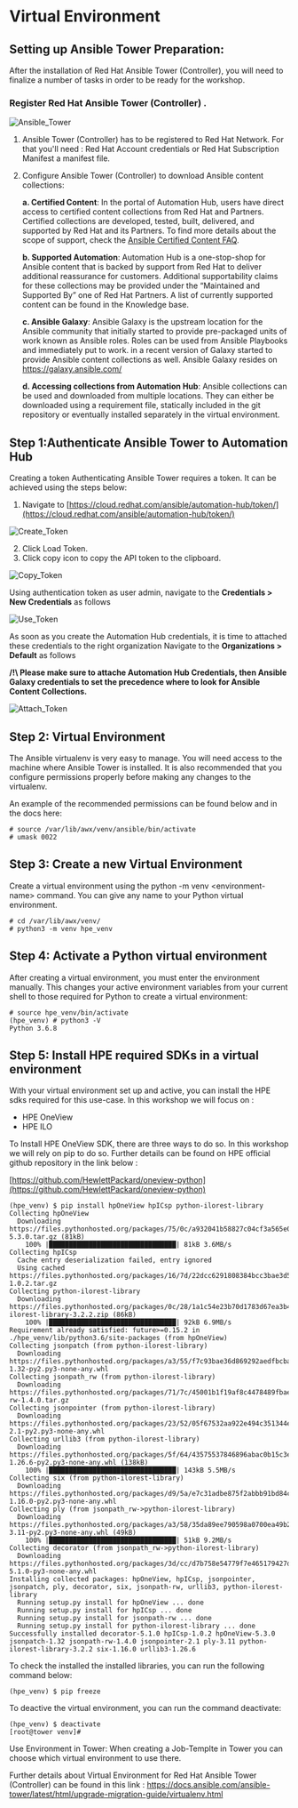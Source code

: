 # Virtual Environment


## Setting up Ansible Tower Preparation:

After the installation of Red Hat Ansible Tower (Controller), you will need to finalize a number of tasks in order to be ready for the workshop.

### Register Red Hat Ansible Tower (Controller) .

![Ansible_Tower](/images/ansible-workshop-illustration-01.png)


1. Ansible Tower (Controller) has to be registered to Red Hat Network. For that you'll need : Red Hat Account credentials or Red Hat Subscription Manifest a manifest file.
2. Configure Ansible Tower (Controller) to download Ansible content collections:


   **a. Certified Content**: In the portal of Automation Hub, users have direct access to certified content collections from Red Hat and Partners. Certified collections are developed, tested, built, delivered, and supported by Red Hat and its Partners. To find more details about the scope of support, check the [Ansible Certified Content FAQ](https://access.redhat.com/articles/4916901).

   **b. Supported Automation**: Automation Hub is a one-stop-shop for Ansible content that is backed by support from Red Hat to deliver additional reassurance for customers. Additional supportability claims for these collections may be provided under the “Maintained and Supported By” one of Red Hat Partners. A list of currently supported content can be found in the Knowledge base.
   
   **c. Ansible Galaxy**: Ansible Galaxy is the upstream location for the Ansible community that initially started to provide pre-packaged units of work known as Ansible roles. Roles can be used from Ansible Playbooks and immediately put to work. in a recent version of Galaxy started to provide Ansible content collections as well.
Ansible Galaxy resides on https://galaxy.ansible.com/

   **d. Accessing collections from Automation Hub**: Ansible collections can be used and downloaded from multiple locations. They can either be downloaded using a requirement file, statically included in the git repository or eventually installed separately in the virtual environment.

## Step 1:Authenticate Ansible Tower to Automation Hub
Creating a token
Authenticating Ansible Tower requires a token. It can be achieved using the steps below:

 1) Navigate to [https://cloud.redhat.com/ansible/automation-hub/token/](https://cloud.redhat.com/ansible/automation-hub/token/)
 
![Create_Token](/images/create-token.png)
          
 2) Click Load Token.
 3) Click copy icon to copy the API token to the clipboard.


![Copy_Token](/images/copy-token.png)


Using authentication token as user admin, navigate to the **Credentials > New Credentials** as follows <br>

![Use_Token](/images/save-token.png)


As soon as you create the Automation Hub credentials, it is time to attached these credentials to the right organization
Navigate to the **Organizations > Default** as follows <br>

**/!\ Please make sure to attache Automation Hub Credentials, then Ansible Galaxy credentials to set the precedence where to look for Ansible Content Collections.**


![Attach_Token](/images/attach-token.png)

## Step 2: Virtual Environment

The Ansible virtualenv is very easy to manage. You will need access to the machine where Ansible Tower is installed. It is also recommended that you configure permissions properly before making any changes to the virtualenv.

An example of the recommended permissions can be found below and in the docs here:

```
# source /var/lib/awx/venv/ansible/bin/activate
# umask 0022
```
 ## Step 3: Create a new Virtual Environment

Create a virtual environment using the python -m venv &lt;environment-name> command. You can give any name to your Python virtual environment.

```
# cd /var/lib/awx/venv/
# python3 -m venv hpe_venv
```

## Step 4: Activate a Python virtual environment

After creating a virtual environment, you must enter the environment manually. This changes your active environment variables from your current shell to those required for Python to create a virtual environment:

```
# source hpe_venv/bin/activate
(hpe_venv) # python3 -V
Python 3.6.8
```


## Step 5: Install HPE required SDKs in a virtual environment

With your virtual environment set up and active, you can install the HPE sdks required for this use-case. In this workshop we will focus on :
  - HPE OneView
  - HPE ILO

To Install HPE OneView SDK, there are three ways to do so. In this workshop we will rely on pip to do so. Further details can be found on HPE official github repository in the link below :

[https://github.com/HewlettPackard/oneview-python](https://github.com/HewlettPackard/oneview-python)


```
(hpe_venv) $ pip install hpOneView hpICsp python-ilorest-library
Collecting hpOneView
  Downloading https://files.pythonhosted.org/packages/75/0c/a932041b58827c04cf3a565e0ace692e75f731d368e532ec4d484c870030/hpOneView-5.3.0.tar.gz (81kB)
    100% |████████████████████████████████| 81kB 3.6MB/s 
Collecting hpICsp
  Cache entry deserialization failed, entry ignored
  Using cached https://files.pythonhosted.org/packages/16/7d/22dcc6291808384bcc3bae3d50100662c607456695841aa48dedd3d8e445/hpICsp-1.0.2.tar.gz
Collecting python-ilorest-library
  Downloading https://files.pythonhosted.org/packages/0c/28/1a1c54e23b70d1783d67ea3b4616ef87367a5af203c1bb849f5bb53018ff/python-ilorest-library-3.2.2.zip (86kB)
    100% |████████████████████████████████| 92kB 6.9MB/s 
Requirement already satisfied: future>=0.15.2 in ./hpe_venv/lib/python3.6/site-packages (from hpOneView)
Collecting jsonpatch (from python-ilorest-library)
  Downloading https://files.pythonhosted.org/packages/a3/55/f7c93bae36d869292aedfbcbae8b091386194874f16390d680136edd2b28/jsonpatch-1.32-py2.py3-none-any.whl
Collecting jsonpath_rw (from python-ilorest-library)
  Downloading https://files.pythonhosted.org/packages/71/7c/45001b1f19af8c4478489fbae4fc657b21c4c669d7a5a036a86882581d85/jsonpath-rw-1.4.0.tar.gz
Collecting jsonpointer (from python-ilorest-library)
  Downloading https://files.pythonhosted.org/packages/23/52/05f67532aa922e494c351344e0d9624a01f74f5dd8402fe0d1b563a6e6fc/jsonpointer-2.1-py2.py3-none-any.whl
Collecting urllib3 (from python-ilorest-library)
  Downloading https://files.pythonhosted.org/packages/5f/64/43575537846896abac0b15c3e5ac678d787a4021e906703f1766bfb8ea11/urllib3-1.26.6-py2.py3-none-any.whl (138kB)
    100% |████████████████████████████████| 143kB 5.5MB/s 
Collecting six (from python-ilorest-library)
  Downloading https://files.pythonhosted.org/packages/d9/5a/e7c31adbe875f2abbb91bd84cf2dc52d792b5a01506781dbcf25c91daf11/six-1.16.0-py2.py3-none-any.whl
Collecting ply (from jsonpath_rw->python-ilorest-library)
  Downloading https://files.pythonhosted.org/packages/a3/58/35da89ee790598a0700ea49b2a66594140f44dec458c07e8e3d4979137fc/ply-3.11-py2.py3-none-any.whl (49kB)
    100% |████████████████████████████████| 51kB 9.2MB/s 
Collecting decorator (from jsonpath_rw->python-ilorest-library)
  Downloading https://files.pythonhosted.org/packages/3d/cc/d7b758e54779f7e465179427de7e78c601d3330d6c411ea7ba9ae2f38102/decorator-5.1.0-py3-none-any.whl
Installing collected packages: hpOneView, hpICsp, jsonpointer, jsonpatch, ply, decorator, six, jsonpath-rw, urllib3, python-ilorest-library
  Running setup.py install for hpOneView ... done
  Running setup.py install for hpICsp ... done
  Running setup.py install for jsonpath-rw ... done
  Running setup.py install for python-ilorest-library ... done
Successfully installed decorator-5.1.0 hpICsp-1.0.2 hpOneView-5.3.0 jsonpatch-1.32 jsonpath-rw-1.4.0 jsonpointer-2.1 ply-3.11 python-ilorest-library-3.2.2 six-1.16.0 urllib3-1.26.6

```

To check the installed the installed libraries, you can run the following command below:

```
(hpe_venv) $ pip freeze 

```

To deactive the virtual environment, you can run the command deactivate:

```
(hpe_venv) $ deactivate 
[root@tower venv]# 

```

Use Environment in Tower:
When creating a Job-Templte in Tower you can choose which virtual environment to use there.

Further details about Virtual Environment for Red Hat Ansible Tower (Controller) can be found in this link :
https://docs.ansible.com/ansible-tower/latest/html/upgrade-migration-guide/virtualenv.html
